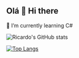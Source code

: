 ## Olá 👋 Hi there

🌱 I’m currently learning C#


![Ricardo's GitHub stats](https://github-readme-stats.vercel.app/api?username=ricardoruggiero&show_icons=true&theme=synthwave)

[![Top Langs](https://github-readme-stats.vercel.app/api/top-langs/?username=ricardoruggiero&layout=pie)](https://github.com/ricardoruggiero/github-readme-stats)

